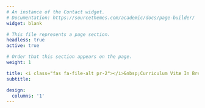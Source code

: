 ```yaml
---
# An instance of the Contact widget.
# Documentation: https://sourcethemes.com/academic/docs/page-builder/
widget: blank

# This file represents a page section.
headless: true
active: true

# Order that this section appears on the page.
weight: 1

title: <i class="fas fa-file-alt pr-2"></i>&nbsp;Curriculum Vitæ In Brevitis
subtitle:

design:
  columns: '1'
---
```

